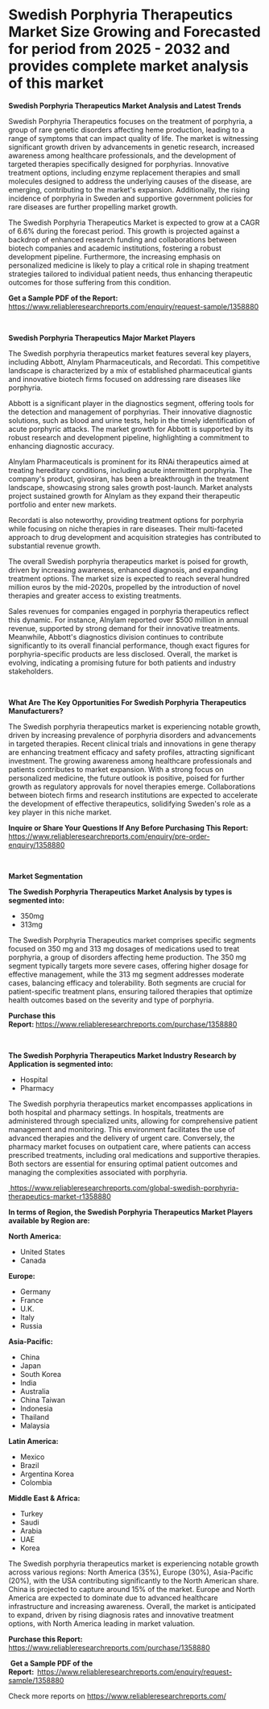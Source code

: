 <p><h1>Swedish Porphyria Therapeutics Market Size Growing and Forecasted for period from 2025 - 2032 and provides complete market analysis of this market</h1></p><p><strong>Swedish Porphyria Therapeutics Market Analysis and Latest Trends</strong></p>
<p><p>Swedish Porphyria Therapeutics focuses on the treatment of porphyria, a group of rare genetic disorders affecting heme production, leading to a range of symptoms that can impact quality of life. The market is witnessing significant growth driven by advancements in genetic research, increased awareness among healthcare professionals, and the development of targeted therapies specifically designed for porphyrias. Innovative treatment options, including enzyme replacement therapies and small molecules designed to address the underlying causes of the disease, are emerging, contributing to the market's expansion. Additionally, the rising incidence of porphyria in Sweden and supportive government policies for rare diseases are further propelling market growth. </p><p>The Swedish Porphyria Therapeutics Market is expected to grow at a CAGR of 6.6% during the forecast period. This growth is projected against a backdrop of enhanced research funding and collaborations between biotech companies and academic institutions, fostering a robust development pipeline. Furthermore, the increasing emphasis on personalized medicine is likely to play a critical role in shaping treatment strategies tailored to individual patient needs, thus enhancing therapeutic outcomes for those suffering from this condition.</p></p>
<p><strong>Get a Sample PDF of the Report:&nbsp;</strong> <a href="https://www.reliableresearchreports.com/enquiry/request-sample/1358880?utm_campaign=2233&utm_medium=2&utm_source=Github&utm_content=ia&utm_term=22032025&utm_id=swedish-porphyria-therapeutics">https://www.reliableresearchreports.com/enquiry/request-sample/1358880</a></p>
<p>&nbsp;</p>
<p><strong>Swedish Porphyria Therapeutics Major Market Players</strong></p>
<p><p>The Swedish porphyria therapeutics market features several key players, including Abbott, Alnylam Pharmaceuticals, and Recordati. This competitive landscape is characterized by a mix of established pharmaceutical giants and innovative biotech firms focused on addressing rare diseases like porphyria.</p><p>Abbott is a significant player in the diagnostics segment, offering tools for the detection and management of porphyrias. Their innovative diagnostic solutions, such as blood and urine tests, help in the timely identification of acute porphyric attacks. The market growth for Abbott is supported by its robust research and development pipeline, highlighting a commitment to enhancing diagnostic accuracy.</p><p>Alnylam Pharmaceuticals is prominent for its RNAi therapeutics aimed at treating hereditary conditions, including acute intermittent porphyria. The company's product, givosiran, has been a breakthrough in the treatment landscape, showcasing strong sales growth post-launch. Market analysts project sustained growth for Alnylam as they expand their therapeutic portfolio and enter new markets.</p><p>Recordati is also noteworthy, providing treatment options for porphyria while focusing on niche therapies in rare diseases. Their multi-faceted approach to drug development and acquisition strategies has contributed to substantial revenue growth.</p><p>The overall Swedish porphyria therapeutics market is poised for growth, driven by increasing awareness, enhanced diagnosis, and expanding treatment options. The market size is expected to reach several hundred million euros by the mid-2020s, propelled by the introduction of novel therapies and greater access to existing treatments.</p><p>Sales revenues for companies engaged in porphyria therapeutics reflect this dynamic. For instance, Alnylam reported over $500 million in annual revenue, supported by strong demand for their innovative treatments. Meanwhile, Abbott's diagnostics division continues to contribute significantly to its overall financial performance, though exact figures for porphyria-specific products are less disclosed. Overall, the market is evolving, indicating a promising future for both patients and industry stakeholders.</p></p>
<p>&nbsp;</p>
<p><strong>What Are The Key Opportunities For Swedish Porphyria Therapeutics Manufacturers?</strong></p>
<p><p>The Swedish porphyria therapeutics market is experiencing notable growth, driven by increasing prevalence of porphyria disorders and advancements in targeted therapies. Recent clinical trials and innovations in gene therapy are enhancing treatment efficacy and safety profiles, attracting significant investment. The growing awareness among healthcare professionals and patients contributes to market expansion. With a strong focus on personalized medicine, the future outlook is positive, poised for further growth as regulatory approvals for novel therapies emerge. Collaborations between biotech firms and research institutions are expected to accelerate the development of effective therapeutics, solidifying Sweden's role as a key player in this niche market.</p></p>
<p><strong>Inquire or Share Your Questions If Any Before Purchasing This Report:</strong> <a href="https://www.reliableresearchreports.com/enquiry/pre-order-enquiry/1358880?utm_campaign=2233&utm_medium=2&utm_source=Github&utm_content=ia&utm_term=22032025&utm_id=swedish-porphyria-therapeutics">https://www.reliableresearchreports.com/enquiry/pre-order-enquiry/1358880</a></p>
<p>&nbsp;</p>
<p><strong>Market Segmentation</strong></p>
<p><strong>The Swedish Porphyria Therapeutics Market Analysis by types is segmented into:</strong></p>
<p><ul><li>350mg</li><li>313mg</li></ul></p>
<p><p>The Swedish Porphyria Therapeutics market comprises specific segments focused on 350 mg and 313 mg dosages of medications used to treat porphyria, a group of disorders affecting heme production. The 350 mg segment typically targets more severe cases, offering higher dosage for effective management, while the 313 mg segment addresses moderate cases, balancing efficacy and tolerability. Both segments are crucial for patient-specific treatment plans, ensuring tailored therapies that optimize health outcomes based on the severity and type of porphyria.</p></p>
<p><strong>Purchase this Report:&nbsp;</strong><a href="https://www.reliableresearchreports.com/purchase/1358880?utm_campaign=2233&utm_medium=2&utm_source=Github&utm_content=ia&utm_term=22032025&utm_id=swedish-porphyria-therapeutics">https://www.reliableresearchreports.com/purchase/1358880</a></p>
<p>&nbsp;</p>
<p><strong>The Swedish Porphyria Therapeutics Market Industry Research by Application is segmented into:</strong></p>
<p><ul><li>Hospital</li><li>Pharmacy</li></ul></p>
<p><p>The Swedish porphyria therapeutics market encompasses applications in both hospital and pharmacy settings. In hospitals, treatments are administered through specialized units, allowing for comprehensive patient management and monitoring. This environment facilitates the use of advanced therapies and the delivery of urgent care. Conversely, the pharmacy market focuses on outpatient care, where patients can access prescribed treatments, including oral medications and supportive therapies. Both sectors are essential for ensuring optimal patient outcomes and managing the complexities associated with porphyria.</p></p>
<p><a href="https://www.reliableresearchreports.com/global-swedish-porphyria-therapeutics-market-r1358880?utm_campaign=2233&utm_medium=2&utm_source=Github&utm_content=ia&utm_term=22032025&utm_id=swedish-porphyria-therapeutics">&nbsp;https://www.reliableresearchreports.com/global-swedish-porphyria-therapeutics-market-r1358880</a></p>
<p><strong>In terms of Region, the Swedish Porphyria Therapeutics Market Players available by Region are:</strong></p>
<p>
    <p> <strong> North America: </strong>
        <ul>
            <li>United States</li>
            <li>Canada</li>
        </ul>
        </p> 
    <p> <strong> Europe: </strong>
        <ul>
            <li>Germany</li>
            <li>France</li>
            <li>U.K.</li>
            <li>Italy</li>
            <li>Russia</li>
        </ul>
        </p> 
    <p> <strong> Asia-Pacific: </strong>
        <ul>
            <li>China</li>
            <li>Japan</li>
            <li>South Korea</li>
            <li>India</li>
            <li>Australia</li>
            <li>China Taiwan</li>
            <li>Indonesia</li>
            <li>Thailand</li>
            <li>Malaysia</li>
        </ul>
        </p> 
    <p> <strong> Latin America: </strong>
        <ul>
            <li>Mexico</li>
            <li>Brazil</li>
            <li>Argentina Korea</li>
            <li>Colombia</li>
        </ul>
        </p> 
    <p> <strong> Middle East & Africa: </strong>
        <ul>
            <li>Turkey</li>
            <li>Saudi</li>
            <li>Arabia</li>
            <li>UAE</li>
            <li>Korea</li>
        </ul>
    </p>
    </p>
<p><p>The Swedish porphyria therapeutics market is experiencing notable growth across various regions: North America (35%), Europe (30%), Asia-Pacific (20%), with the USA contributing significantly to the North American share. China is projected to capture around 15% of the market. Europe and North America are expected to dominate due to advanced healthcare infrastructure and increasing awareness. Overall, the market is anticipated to expand, driven by rising diagnosis rates and innovative treatment options, with North America leading in market valuation.</p></p>
<p><strong>Purchase this Report: </strong><a href="https://www.reliableresearchreports.com/purchase/1358880?utm_campaign=2233&utm_medium=2&utm_source=Github&utm_content=ia&utm_term=22032025&utm_id=swedish-porphyria-therapeutics">https://www.reliableresearchreports.com/purchase/1358880</a></p>
<p>&nbsp;<strong>Get a Sample PDF of the Report:&nbsp;&nbsp;</strong><a href="https://www.reliableresearchreports.com/enquiry/request-sample/1358880?utm_campaign=2233&utm_medium=2&utm_source=Github&utm_content=ia&utm_term=22032025&utm_id=swedish-porphyria-therapeutics">https://www.reliableresearchreports.com/enquiry/request-sample/1358880</a></p>
<p><strong></strong></p>
<p>Check more reports on <a href="https://www.reliableresearchreports.com/?utm_campaign=2233&utm_medium=2&utm_source=Github&utm_content=ia&utm_term=22032025&utm_id=swedish-porphyria-therapeutics">https://www.reliableresearchreports.com/</a></p>